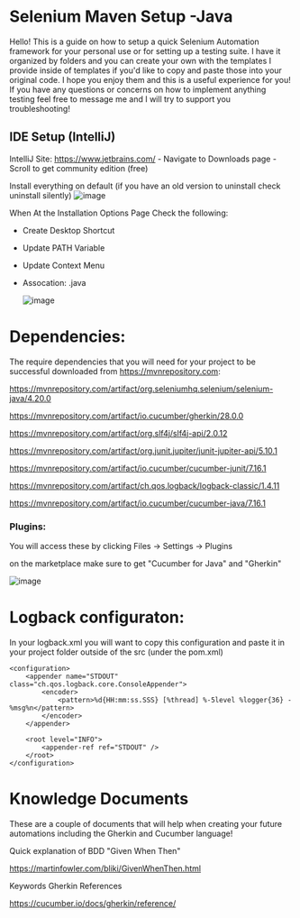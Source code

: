 # Selenium Maven Setup -Java

Hello! This is a guide on how to setup a quick Selenium Automation framework for your personal use or for setting up a testing suite. I have it organized by folders and you can create your own with the templates I provide inside of templates if you'd like to copy and paste those into your original code. I hope you enjoy them and this is a useful experience for you! If you have any questions or concerns on how to implement anything testing feel free to message me and I will try to support you troubleshooting!

## IDE Setup (IntelliJ)

IntelliJ Site: https://www.jetbrains.com/
    - Navigate to Downloads page
    - Scroll to get community edition (free)

Install everything on default (if you have an old version to uninstall check uninstall silently)
![image](https://github.com/KyoldFusion/SeleniumMavenSetup-Java/assets/58031145/e2453da6-f57f-4215-853c-9b09df243f40)

When At the Installation Options Page Check the following:
- Create Desktop Shortcut
- Update PATH Variable
- Update Context Menu
- Assocation: .java

  ![image](https://github.com/KyoldFusion/SeleniumMavenSetup-Java/assets/58031145/f17aad83-1d46-4331-abba-8499165ce309)

# Dependencies:

The require dependencies that you will need for your project to be successful downloaded from https://mvnrepository.com:

https://mvnrepository.com/artifact/org.seleniumhq.selenium/selenium-java/4.20.0

https://mvnrepository.com/artifact/io.cucumber/gherkin/28.0.0

https://mvnrepository.com/artifact/org.slf4j/slf4j-api/2.0.12

https://mvnrepository.com/artifact/org.junit.jupiter/junit-jupiter-api/5.10.1

https://mvnrepository.com/artifact/io.cucumber/cucumber-junit/7.16.1

https://mvnrepository.com/artifact/ch.qos.logback/logback-classic/1.4.11

https://mvnrepository.com/artifact/io.cucumber/cucumber-java/7.16.1


### Plugins:

You will access these by clicking Files -> Settings -> Plugins

on the marketplace make sure to get "Cucumber for Java" and "Gherkin"

![image](https://github.com/KyoldFusion/SeleniumMavenSetup-Java/assets/58031145/6c1855b0-7c53-4653-b086-aef2755249d1)


# Logback configuraton:

In your logback.xml you will want to copy this configuration and paste it in your project folder outside of the src (under the pom.xml)

```
<configuration>
    <appender name="STDOUT" class="ch.qos.logback.core.ConsoleAppender">
        <encoder>
            <pattern>%d{HH:mm:ss.SSS} [%thread] %-5level %logger{36} - %msg%n</pattern>
        </encoder>
    </appender>

    <root level="INFO">
        <appender-ref ref="STDOUT" />
    </root>
</configuration>
```

# Knowledge Documents

These are a couple of documents that will help when creating your future automations including the Gherkin and Cucumber language!

Quick explanation of BDD "Given When Then"

https://martinfowler.com/bliki/GivenWhenThen.html

Keywords Gherkin References

https://cucumber.io/docs/gherkin/reference/



